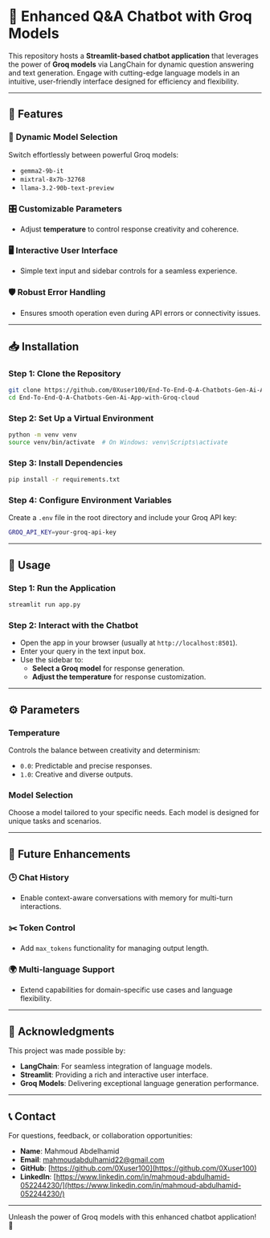 # 🚀 Enhanced Q&A Chatbot with Groq Models  

This repository hosts a **Streamlit-based chatbot application** that leverages the power of **Groq models** via LangChain for dynamic question answering and text generation. Engage with cutting-edge language models in an intuitive, user-friendly interface designed for efficiency and flexibility.  

---

## 🌟 Features  

### 🔄 **Dynamic Model Selection**  
Switch effortlessly between powerful Groq models:  
- `gemma2-9b-it`  
- `mixtral-8x7b-32768`  
- `llama-3.2-90b-text-preview`  

### 🎛️ **Customizable Parameters**  
- Adjust **temperature** to control response creativity and coherence.  

### 🖥️ **Interactive User Interface**  
- Simple text input and sidebar controls for a seamless experience.  

### 🛡️ **Robust Error Handling**  
- Ensures smooth operation even during API errors or connectivity issues.  

---

## 📥 Installation  

### Step 1: Clone the Repository  
```bash  
git clone https://github.com/0Xuser100/End-To-End-Q-A-Chatbots-Gen-Ai-App-with-Groq-cloud.git  
cd End-To-End-Q-A-Chatbots-Gen-Ai-App-with-Groq-cloud  
```  

### Step 2: Set Up a Virtual Environment  
```bash  
python -m venv venv  
source venv/bin/activate  # On Windows: venv\Scripts\activate  
```  

### Step 3: Install Dependencies  
```bash  
pip install -r requirements.txt  
```  

### Step 4: Configure Environment Variables  
Create a `.env` file in the root directory and include your Groq API key:  
```bash  
GROQ_API_KEY=your-groq-api-key  
```  

---

## 🚀 Usage  

### Step 1: Run the Application  
```bash  
streamlit run app.py  
```  

### Step 2: Interact with the Chatbot  
- Open the app in your browser (usually at `http://localhost:8501`).  
- Enter your query in the text input box.  
- Use the sidebar to:  
  - **Select a Groq model** for response generation.  
  - **Adjust the temperature** for response customization.  

---

## ⚙️ Parameters  

### **Temperature**  
Controls the balance between creativity and determinism:  
- `0.0`: Predictable and precise responses.  
- `1.0`: Creative and diverse outputs.  

### **Model Selection**  
Choose a model tailored to your specific needs. Each model is designed for unique tasks and scenarios.  

---

## 🔮 Future Enhancements  

### 🕒 **Chat History**  
- Enable context-aware conversations with memory for multi-turn interactions.  

### ✂️ **Token Control**  
- Add `max_tokens` functionality for managing output length.  

### 🌍 **Multi-language Support**  
- Extend capabilities for domain-specific use cases and language flexibility.  

---

## 🙏 Acknowledgments  

This project was made possible by:  
- **LangChain**: For seamless integration of language models.  
- **Streamlit**: Providing a rich and interactive user interface.  
- **Groq Models**: Delivering exceptional language generation performance.  

---

## 📞 Contact  

For questions, feedback, or collaboration opportunities:  
- **Name**: Mahmoud Abdelhamid  
- **Email**: [mahmoudabdulhamid22@gmail.com](mailto:mahmoudabdulhamid22@gmail.com)  
- **GitHub**: [https://github.com/0Xuser100](https://github.com/0Xuser100)  
- **LinkedIn**: [https://www.linkedin.com/in/mahmoud-abdulhamid-052244230/](https://www.linkedin.com/in/mahmoud-abdulhamid-052244230/)  

---  

Unleash the power of Groq models with this enhanced chatbot application! 🚀
